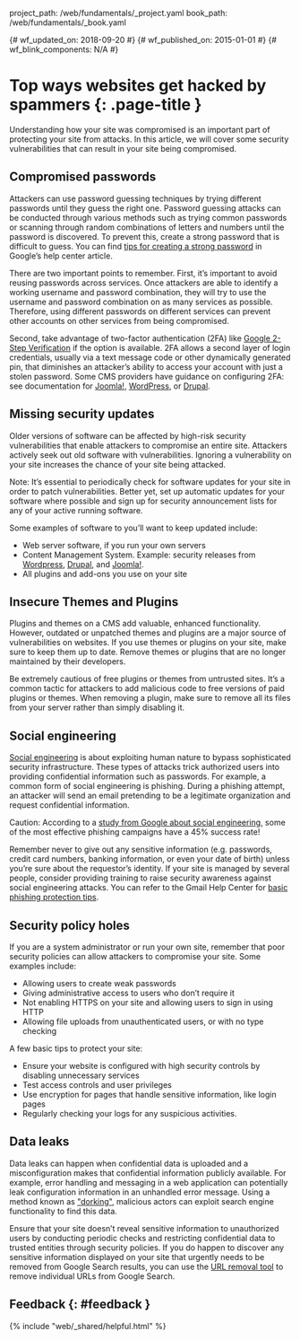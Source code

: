 project_path: /web/fundamentals/_project.yaml
book_path: /web/fundamentals/_book.yaml

{# wf_updated_on: 2018-09-20 #}
{# wf_published_on: 2015-01-01 #}
{# wf_blink_components: N/A #}

# Top ways websites get hacked by spammers {: .page-title }

Understanding how your site was compromised is an important part of
protecting your site from attacks. In this article, we will cover some
security vulnerabilities that can result in your site being compromised.

## Compromised passwords

Attackers can use password guessing techniques by trying different passwords
until they guess the right one. Password guessing attacks can be conducted
through various methods such as trying common passwords or scanning through
random combinations of letters and numbers until the password is discovered.
To prevent this, create a strong password that is difficult to guess.
You can find
[tips for creating a strong password](https://support.google.com/accounts/answer/32040)
in Google’s help center article.

There are two important points to remember. First, it’s important to avoid
reusing passwords across services. Once attackers are able to identify a
working username and password combination, they will try to use the username
and password combination on as many services as possible. Therefore,
using different passwords on different services can prevent other
accounts on other services from being compromised.

Second, take advantage of two-factor authentication (2FA) like
[Google 2-Step Verification](https://www.google.com/landing/2step/) if
the option is available. 2FA allows a second layer of login credentials,
usually via a text message code or other dynamically generated pin,
that diminishes an attacker’s ability to access your account with just a
stolen password. Some CMS providers have guidance on configuring 2FA:
see documentation for
[Joomla!](https://docs.joomla.org/J3.x:Two_Factor_Authentication),
[WordPress](https://codex.wordpress.org/Two_Step_Authentication),
or [Drupal](https://www.drupal.org/project/tfa).

## Missing security updates

Older versions of software can be affected by high-risk security
vulnerabilities that enable attackers to compromise an entire site.
Attackers actively seek out old software with vulnerabilities. Ignoring
a vulnerability on your site increases the chance of your site being attacked.

Note: It’s essential to periodically check for software updates for your
site in order to patch vulnerabilities. Better yet, set up automatic
updates for your software where possible and sign up for security
announcement lists for any of your active running software.

Some examples of software to you’ll want to keep updated include:

* Web server software, if you run your own servers
* Content Management System. Example: security releases from
  [Wordpress](https://wordpress.org/news/category/security/),
  [Drupal](https://www.drupal.org/security), and
  [Joomla!](https://developer.joomla.org/security-centre.html).
* All plugins and add-ons you use on your site

## Insecure Themes and Plugins

Plugins and themes on a CMS add valuable, enhanced functionality. However,
outdated or unpatched themes and plugins are a major source of
vulnerabilities on websites. If you use themes or plugins on your
site, make sure to keep them up to date. Remove themes or plugins
that are no longer maintained by their developers.

Be extremely cautious of free plugins or themes from untrusted
sites. It’s a common tactic for attackers to add malicious code to
free versions of paid plugins or themes. When removing a plugin,
make sure to remove all its files from your server rather than
simply disabling it.

## Social engineering

[Social engineering](https://en.wikipedia.org/wiki/Social_engineering_(security))
is about exploiting human nature to bypass sophisticated security
infrastructure. These types of attacks trick authorized users into
providing confidential information such as passwords. For example,
a common form of social engineering is phishing. During a phishing
attempt, an attacker will send an email pretending to be a legitimate
organization and request confidential information.

Caution: According to a
[study from Google about social engineering](http://research.google.com/pubs/pub43469.html),
some of the most effective phishing campaigns have a 45% success rate!

Remember never to give out any sensitive information (e.g. passwords,
credit card numbers, banking information, or even your date of birth)
unless you’re sure about the requestor’s identity. If your site is managed
by several people, consider providing training to raise security awareness
against social engineering attacks. You can refer to the Gmail Help Center
for [basic phishing protection tips](https://support.google.com/mail/answer/8253).

## Security policy holes

If you are a system administrator or run your own site, remember that
poor security policies can allow attackers to compromise your site.
Some examples include:

* Allowing users to create weak passwords
* Giving administrative access to users who don’t require it
* Not enabling HTTPS on your site and allowing users to sign in using HTTP
* Allowing file uploads from unauthenticated users, or with no type checking

A few basic tips to protect your site:

* Ensure your website is configured with high security controls by disabling
  unnecessary services
* Test access controls and user privileges
* Use encryption for pages that handle sensitive information, like login pages
* Regularly checking your logs for any suspicious activities.

## Data leaks

Data leaks can happen when confidential data is uploaded and a
misconfiguration makes that confidential information publicly available.
For example, error handling and messaging in a web application can
potentially leak configuration information in an unhandled error message.
Using a method known as ["dorking"](https://en.wikipedia.org/wiki/Google_hacking),
malicious actors can exploit search engine functionality to find this data.

Ensure that your site doesn’t reveal sensitive information to
unauthorized users by conducting periodic checks and restricting
confidential data to trusted entities through security policies. If
you do happen to discover any sensitive information displayed on your
site that urgently needs to be removed from Google Search results, you
can use the [URL removal tool](https://www.google.com/webmasters/tools/removals)
to remove individual URLs from Google Search.

## Feedback {: #feedback }

{% include "web/_shared/helpful.html" %}
